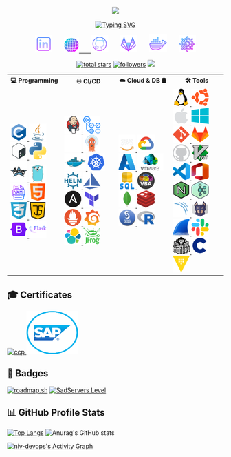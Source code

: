 <p align="center">
  <img src="https://capsule-render.vercel.app/api?type=egg&height=115&color=0:00ffff,100:8000ff,100:ff0080&text=🔱%20Niv's%20DevOps%20Repo%20🔱&section=header&textBg=false&animation=blinking&fontColor=black&fontSize=40"/>
</p>

<p align="center">
  <a href="https://git.io/typing-svg"><img src="https://readme-typing-svg.demolab.com?font=Fira+Code&weight=600&size=25&duration=3500&pause=1000&color=19F302&center=true&vCenter=true&width=435&lines=💻+DevOps+Engineer+💻;☁️+Cloud+Practitioner+☁️;🏈+Denver+Broncos+Fan+🏈;Always+Learning+New+Things!" alt="Typing SVG" /></a>
</p>

<!-- Social icons section -->
<p align="center">
  <a href="https://www.linkedin.com/in/niv-zilberman/"><img width="40px" height="auto" alt="LinkedIn" title="LinkedIn" src="./images/linkedin.png"/></a>
  &#8287;&#8287;&#8287;&#8287;&#8287;
  <a href="https://niv-devops.github.io"><img width="auto" height="35px" alt="GitHubPages" title="GitHub-Pages" src="./images/website.png">
   &#8287;&#8287;&#8287;&#8287;&#8287;
  <a href="https://github.com/niv-devops"><img width="40px" height="auto" alt="GitHub" title="GitHub" src="./images/github1.png"/></a>
  &#8287;&#8287;&#8287;&#8287;&#8287;
  <a href="https://gitlab.com/realgoofy"><img width="auto" height="40px" alt="GitLab" title="GitLab" src="./images/gitlab-profile.png"/></a>
  &#8287;&#8287;&#8287;&#8287;&#8287;
  <a href="https://hub.docker.com/u/devopsgoofy"><img width="42px" height="auto" alt="DockerHub" title="DockerHub" src="./images/dockerhub.png"/></a>
  &#8287;&#8287;&#8287;&#8287;&#8287;
  <a href="https://artifacthub.io/packages/search?user=goofy&sort=relevance&page=1"><img width="auto" height="40px" alt="HelmCharts" title="HelmCharts" src="./images/artifacthub.png"/></a>
</p>

<p align="center">
  <a href="https://github.com/niv-devops?tab=repositories&sort=stargazers">
    <img alt="total stars" title="Total stars on GitHub" src="https://custom-icon-badges.demolab.com/github/stars/niv-devops?color=FEE12B&style=for-the-badge&labelColor=FFD300&logo=star&logoColor=black"/></a>
  <a href="https://github.com/niv-devops?tab=followers">
    <img alt="followers" title="Follow me on Github" src="https://custom-icon-badges.demolab.com/github/followers/niv-devops?color=236ad3&labelColor=1155ba&style=for-the-badge&logo=person-add&label=Follow&logoColor=white"/></a>
  <img src="https://komarev.com/ghpvc/?username=niv-devops&&style=for-the-badge&color=brightgreen"/>
</p>

<Table width="100%">
  <tr>
    <th align="center" width="25%">💻 Programming</th>
    <th align="center" width="25%">♾️ CI/CD</th>
    <th align="center" width="25%">☁️ Cloud & DB 🛢️</th>
    <th align="center" width="25%">🛠️ Tools</th>
  </tr>
  <tr>
    <td>
      <a href="https://www.cprogramming.com" target="_blank" rel="noreferrer"> <img src="images/c.png" alt="c" width="40" height="40"/> </a>
      <a href="https://www.java.com/en" target="_blank" rel="noreferrer"> <img src="./images/java.png" alt="java" width="40" height="40"/> </a>
      <a href="https://www.gnu.org/software/bash" target="_blank" rel="noreferrer"> <img src="images/bash.png" alt="bash" width="40" height="40"/> </a>
      <a href="https://www.python.org" target="_blank" rel="noreferrer"> <img src="./images/python.png" alt="python" width="40" height="40"/> </a>
      <a href="https://groovy-lang.org" target="_blank" rel="noreferrer"> <img src="images/groovy.png" alt="groovy" width="40" height="50"/> </a>
      <a href="https://go.dev/" target="_blank" rel="noreferrer"> <img src="images/go.png" alt="go" width="40" height="40"/> </a>
      <a href="https://yaml.org" target="_blank" rel="noreferrer"> <img src="./images/yaml.png" alt="yaml" width="40" height="40"/> </a>
      <a href="https://html.spec.whatwg.org" target="_blank" rel="noreferrer"> <img src="./images/html.png" alt="html" width="40" height="40"/> </a>
      <a href="https://www.w3.org/TR/CSS/#css" target="_blank" rel="noreferrer"> <img src="./images/css.png" alt="css" width="40" height="40"/> </a>
      <a href="https://ecma-international.org/publications-and-standards/standards/ecma-262/" target="_blank" rel="noreferrer"> <img src="./images/java-script.png" alt="javascript" width="40" height="40"/> </a>
      <a href="https://getbootstrap.com/" target="_blank" rel="noreferrer"> <img src="images/bootstrap.png" alt="bootstrap" width="40" height="40"/> </a>
      <a href="https://flask.palletsprojects.com/" target="_blank" rel="noreferrer"> <img src="images/flask.png" alt="flask" width="40" height="40"/> </a>
    </td>
    <td>
      <a href="https://www.jenkins.io" target="_blank" rel="noreferrer"> <img src="images/jenkins.png" alt="jenkins" width="40" height="40"/> </a>
      <a href="https://github.com/features/actions" target="_blank" rel="noreferrer"> <img src="./images/gha.png" alt="GitHubActions" width="40" height="40"/> </a>
      <a href="https://circleci.com/" target="_blank" rel="noreferrer"> <img src="images/circleci.png" alt="CircleCI" width="40" height="40"/> </a>
      <a href="https://argoproj.github.io/cd/" target="_blank" rel="noreferrer"> <img src="images/argocd.png" alt="ArgoCD" width="40" height="40"/> </a>
      <a href="https://www.docker.com/" target="_blank" rel="noreferrer"> <img src="images/docker.png" alt="docker" width="50" height="40"/> </a>
      <a href="https://kubernetes.io" target="_blank" rel="noreferrer"> <img src="images/kubernetes.png" alt="kubernetes" width="40" height="40"/> </a>
      <a href="https://helm.sh/" target="_blank" rel="noreferrer"> <img src="images/helm.png" alt="helm" width="40" height="40"/> </a>
      <a href="https://istio.io/latest/" target="_blank" rel="noreferrer"> <img src="images/istio.png" alt="istio" width="40" height="40"/> </a>
      <a href="https://www.ansible.com/" target="_blank" rel="noreferrer"> <img src="images/ansible.png" alt="ansible" width="40" height="40"/> </a>
      <a href="https://www.terraform.io/" target="_blank" rel="noreferrer"> <img src="images/terraform.png" alt="terraform" width="40" height="40"/> </a>
      <a href="https://prometheus.io/" target="_blank" rel="noreferrer"> <img src="images/prometheus.png" alt="prometheus" width="40" height="40"/> </a>
      <a href="https://grafana.com/" target="_blank" rel="noreferrer"> <img src="images/grafana.png" alt="grafana" width="40" height="40"/> </a>
      <a href="https://www.elastic.co/" target="_blank" rel="noreferrer"> <img src="images/elkstack.png" alt="elkstack" width="40" height="40"/> </a>
      <a href="https://jfrog.com/" target="_blank" rel="noreferrer"> <img src="images/jfrog.png" alt="jfrog" width="40" height="40"/> </a>
    </td>
    <td>
      <a href="https://aws.amazon.com" target="_blank" rel="noreferrer"> <img src="images/aws.png" alt="aws" width="40" height="40"/> </a>
        <a href="https://cloud.google.com/?hl=en" target="_blank" rel="noreferrer"> <img src="images/gcp.png" alt="gcp" width="40" height="40"/> </a>
      <a href="https://azure.microsoft.com/en-us" target="_blank" rel="noreferrer"> <img src="images/azure.png" alt="azure" width="40" height="40"/> </a>
      <a href="https://www.vmware.com/" target="_blank" rel="noreferrer"> <img src="images/vmware.png" alt="vmwware" width="60" height="40"/> </a>
      <a href="https://www.mysql.com" target="_blank" rel="noreferrer"> <img src="./images/sql.png" alt="mysql" width="40" height="40"/> </a>
      <a href="https://learn.microsoft.com/en-us/office/vba/api/overview/" target="_blank" rel="noreferrer"> <img src="images/vba.png" alt="vba" width="40" height="40"/> </a>
      <a href="https://www.mongodb.com" target="_blank" rel="noreferrer"> <img src="images/mongodb.png" alt="mongodb" width="40" height="40"/> </a>
      <a href="https://redis.io/" target="_blank" rel="noreferrer"> <img src="images/redis.svg" alt="redis" width="40" height="40"/> </a>
      <a href="https://www.sas.com/en_us/home.html" target="_blank" rel="noreferrer"> <img src="./images/sas.png" alt="sas" width="40" height="40"/> </a>
      <a href="https://www.r-project.org" target="_blank" rel="noreferrer"> <img src="./images/r.png" alt="R" width="40" height="40"/> </a>
    </td>
    <td>
      <a href="https://www.linux.org" target="_blank" rel="noreferrer"> <img src="./images/linux.png" alt="linux" width="40" height="40"/> </a>
      <a href="https://ubuntu.com" target="_blank" rel="noreferrer"> <img src="./images/ubuntu.png" alt="ubuntu" width="40" height="40"/> </a>
      <a href="https://apple.com" target="_blank" rel="noreferrer"> <img src="./images/apple.png" alt="ubuntu" width="40" height="40"/> </a>
      <a href="https://www.microsoft.com/en-us/windows" target="_blank" rel="noreferrer"><img src="./images/windows.png" alt="windows" width="40" height="40"/></a>
      <a href="https://git-scm.com/" target="_blank" rel="noreferrer"> <img src="images/git.png" alt="git" width="40" height="40"/> </a>
      <a href="https://about.gitlab.com" target="_blank" rel="noreferrer"> <img src="./images/gitlab.png" alt="gitlab" width="40" height="40"/> </a>
      <a href="https://github.com/about" target="_blank" rel="noreferrer"> <img src="images/github.png" alt="github" width="40" height="40"/> </a>
      <a href="https://www.vim.org" target="_blank" rel="noreferrer"> <img src="images/vim.png" alt="vim" width="40" height="40"/> </a>
      <a href="https://code.visualstudio.com" target="_blank" rel="noreferrer"> <img src="images/vscode.webp" alt="vscode" width="40" height="40"/> </a>
      <a href="https://www.office.com" target="_blank" rel="noreferrer"> <img src="images/msoffice.svg" alt="msoffice" width="40" height="40"/> </a>
      <a href="https://nginx.org/en/" target="_blank" rel="noreferrer"> <img src="./images/nginx.png" alt="nginx" width="40" height="40"/> </a>
      <a href="https://kafka.apache.org/" target="_blank" rel="noreferrer"> <img src="images/kafka.png" alt="kafka" width="40" height="40"/> </a>
      <a href="https://www.sonarsource.com/" target="_blank" rel="noreferrer"> <img src="images/sonarqube.png" alt="sonarqube" width="40" height="40"/> </a>
      <a href="https://snyk.io" target="_blank" rel="noreferrer"> <img src="images/snyk.svg" alt="snyk" width="40" height="40"/> </a>
      <a href="https://www.wireshark.org/" target="_blank" rel="noreferrer"> <img src="images/wireshark.png" alt="wireshark" width="40" height="40"/> </a>
      <a href="https://slack.com" target="_blank" rel="noreferrer"> <img src="./images/slack.png" alt="slack" width="40" height="40"/> </a>
      <a href="https://netflix.github.io/chaosmonkey/" target="_blank" rel="noreferrer"> <img src="images/chaosmonkey.png" alt="chaosMoneky" width="40" height="40"/> </a>
      <a href="https://www.checkov.io/" target="_blank" rel="noreferrer"> <img src="images/checkov.png" alt="checkov" width="40" height="40"/> </a>
      <a href="https://www.vaultproject.io/" target="_blank" rel="noreferrer"> <img src="images/vault.png" alt="hcvault" width="40" height="40"/> </a>
    </td>
  </tr>
</table>

## 🎓 Certificates
<a href="https://www.credly.com/badges/6479e509-b1a1-4fa6-897b-a9df93da6d7f/public_url" target="_blank" rel="noreferrer"> <img src="https://d1.awsstatic.com/training-and-certification/certification-badges/AWS-Certified-Cloud-Practitioner_badge.634f8a21af2e0e956ed8905a72366146ba22b74c.png" alt="ccp" width="100" height="100"/> </a>
<a href="https://help.sap.com/docs/SAP_S4HANA_ON-PREMISE" target="_blank" rel="noreferrer"> <img src="images/sap.png" alt="sap" width="120" height="100"/></a>

## 🏅 Badges
[![roadmap.sh](https://roadmap.sh/card/wide/67efa09c10c87ecc0d9b8280?variant=dark&roadmaps=devops%2Ckubernetes%2Clinux%2Cterraform)](https://roadmap.sh)
[![SadServers Level](https://img.shields.io/badge/SadServers-Advanced-7B1FA2?style=for-the-badge&labelColor=FFC400&logo=linux&logoColor=1A237E&logoSize=auto)](https://sadservers.com/accounts/dashboard)

## 📊 GitHub Profile Stats
<!-- https://github.com/anuraghazra/github-readme-stats -->
[![Top Langs](https://github-readme-stats.vercel.app/api/top-langs/?username=niv-devops&layout=donut&theme=ambient_gradient)](https://github.com/niv-devops/github-readme-stats)
![Anurag's GitHub stats](https://github-readme-stats.vercel.app/api?username=niv-devops&show_icons=true&theme=radical)

<!-- https://github.com/ashutosh00710/github-readme-activity-graph -->
<a href="https://github.com/ashutosh00710/github-readme-activity-graph"><img alt="niv-devops's Activity Graph" src="https://github-readme-activity-graph.vercel.app/graph/?username=niv-devops&bg_color=1F222E&color=&line=F85D7F&point=FFFFFF&hide_border=true" /></a>
